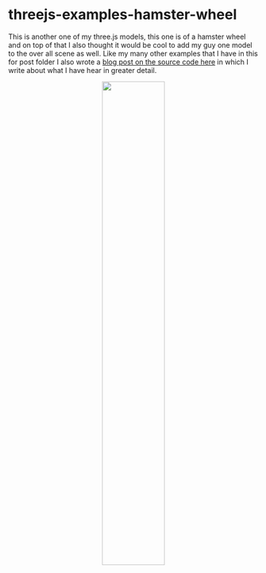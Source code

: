 # threejs-examples-hamster-wheel

This is another one of my three.js models, this one is of a hamster wheel and on top of that I also thought it would be cool to add my guy one model to the over all scene as well. Like my many other examples that I have in this for post folder I also wrote a [blog post on the source code here](https://dustinpfister.github.io/2021/04/19/threejs-examples-hamster-wheel/) in which I write about what I have hear in greater detail.


<div align="center">
      <a href="https://www.youtube.com/watch?v=evvbFFwIEXw">
         <img src="https://img.youtube.com/vi/evvbFFwIEXw/0.jpg" style="width:50%;">
      </a>
</div>

